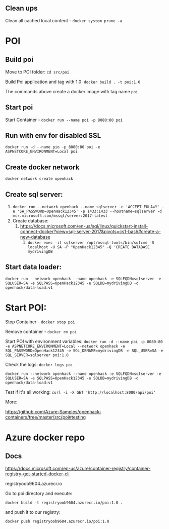 ## Clean ups

Clean all cached local content - `docker system prune -a`

# POI

## Build poi

Move to POI folder: `cd src/poi`

Build Poi application and tag with 1.0: `docker build . -t poi:1.0`

The commands above create a docker image with tag name `poi`

## Start poi

Start Container - `docker run --name poi -p 8080:80 poi`

## Run with env for disabled SSL

`docker run -d --name pio -p 8080:80 poi -e ASPNETCORE_ENVIRONMENT=Local poi`

## Create docker network

`docker network create openhack`

## Create sql server:

1. `docker run --network openhack --name sqlserver -e 'ACCEPT_EULA=Y' -e 'SA_PASSWORD=OpenHack12345' -p 1433:1433 --hostname=sqlserver -d mcr.microsoft.com/mssql/server:2017-latest`
2. Create database:
   1.  https://docs.microsoft.com/en-us/sql/linux/quickstart-install-connect-docker?view=sql-server-2017&pivots=cs1-bash#create-a-new-database
       1.  `docker exec -it sqlserver /opt/mssql-tools/bin/sqlcmd -S localhost -U SA -P "OpenHack12345" -Q 'CREATE DATABASE mydrivingDB`

## Start data loader:

`docker run --network openhack --name openhack -e SQLFQDN=sqlserver -e SQLUSER=SA -e SQLPASS=OpenHack12345 -e SQLDB=mydrivingDB -d openhack/data-load:v1`

# Start POI:
Stop Container - `docker stop poi`

Remove container - `docker rm poi`

Start POI with environment variables: `docker run -d --name poi -p 8080:80 -e ASPNETCORE_ENVIRONMENT=Local --network openhack -e SQL_PASSWORD=OpenHack12345 -e SQL_DBNAME=mydrivingDB -e SQL_USER=SA -e SQL_SERVER=sqlserver poi:1.0`

Check the logs: `docker logs poi`

`docker run --network openhack --name openhack -e SQLFQDN=sqlserver -e SQLUSER=SA -e SQLPASS=OpenHack12345 -e SQLDB=mydrivingDB -d openhack/data-load:v1`

Test if it's all working:
`curl -i -X GET 'http://localhost:8080/api/poi'`

More:

https://github.com/Azure-Samples/openhack-containers/tree/master/src/poi#testing


# Azure docker repo

## Docs
https://docs.microsoft.com/en-us/azure/container-registry/container-registry-get-started-docker-cli

registryoob9604.azurecr.io

Go to poi directory and execute:

`docker build -t registryoob9604.azurecr.io/poi:1.0 .`

and push it to our registry:

`docker push registryoob9604.azurecr.io/poi:1.0`